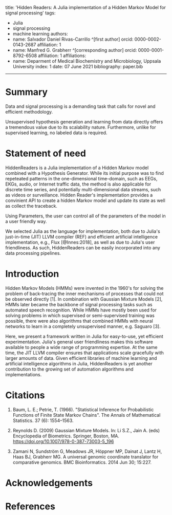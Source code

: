 title: 'Hidden Readers: A Julia implementation of a Hidden Markov Model for signal processing'
tags:
  - Julia
  - signal processing
  - machine learning
authors:
  - name: Salvador Daniel Rivas-Carrillo ^[first author]
    orcid: 0000-0002-0143-2687
    affiliation: 1
  - name: Manfred G. Grabherr ^[corresponding author]
    orcid: 0000-0001-8792-6508
    affiliation: 1
affiliations:
 - name: Deparment of Medical Biochemistry and Microbiology, Uppsala University
   index: 1
date: 07 June 2021
bibliography: paper.bib

---

# Summary

Data and signal processing is a demanding task that calls for novel and efficient methodology. 

Unsupervised hypothesis generation and learning from data directly offers a tremendous value due to its scalability nature. Furthermore, unlike for supervised learning, no labeled data is required.



# Statement of need

HiddenReaders is a Julia implementation of a Hidden Markov model combined with a Hypothesis Generator. While its initial purpose was to find repeteated patterns in the one-dimensional time-domain, such as EEGs, EKGs, audio, or Internet traffic data, the method is also applicable for discrete time series, and potentially multi-dimensional data streams, such as videos or surveillance. Hidden Reader's implementation provides a convinient API to create a hidden Markov model and update its state as well as collect the traceback.

Using Parameters, the user can control all of the parameters of the model in a user friendly way.

We selected Julia as the language for implementation, both due to Julia's just-in-time (JIT) LLVM compiler (REF) and efficient artificial intelligence implementation, e.g., Flux [@Innes:2018], as well as due to Julia's user friendliness. As such, HiddenReaders can be easily incorporated into any data processing pipelines. 


# Introduction

Hidden Markov Models (HMMs) were invented in the 1960's for solving the problem of back-tracing the inner mechanisms of processes that could not be observed directly [1]. In combination with Gaussian Mixture Models [2], HMMs later became the backbone of signal processing tasks such as automated speech recognition. While HMMs have mostly been used for solving problems in which supervised or semi-supervised training was possible, there were also algorithms that combined HMMs with neural networks to learn in a completely unsupervised manner, e.g. Saguaro [3]. 

Here, we present a framework written in Julia for easy-to-use, yet efficient experimentation. Julia's general user friendliness makes this software available to people a wide range of programming expertise. At the same time, the JIT LLVM compiler ensures that applications scale gracefully with larger amounts of data. Given efficient libraries of machine learning and artificial intelligence algorithms in Julia, HiddenReaders is yet another contribution to the growing set of automation algorithms and implementations. 


# Citations
1. Baum, L. E.; Petrie, T. (1966). "Statistical Inference for Probabilistic Functions of Finite State Markov Chains". The Annals of Mathematical Statistics. 37 (6): 1554–1563. 

2. Reynolds D. (2009) Gaussian Mixture Models. In: Li S.Z., Jain A. (eds) Encyclopedia of Biometrics. Springer, Boston, MA. https://doi.org/10.1007/978-0-387-73003-5_196

3. Zamani N, Sundström G, Meadows JR, Höppner MP, Dainat J, Lantz H, Haas BJ, Grabherr MG. A universal genomic coordinate translator for comparative genomics. BMC Bioinformatics. 2014 Jun 30; 15:227. 

# Acknowledgements


# References


